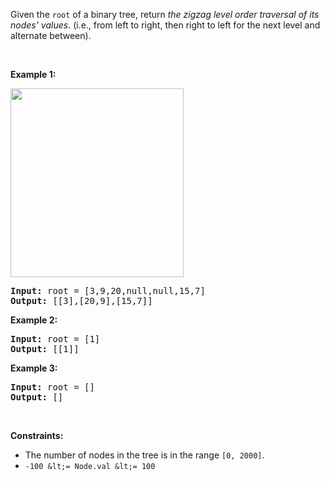 Given the `` root `` of a binary tree, return _the zigzag level order traversal of its nodes' values_. (i.e., from left to right, then right to left for the next level and alternate between).

&nbsp;

__Example 1:__

<img alt="" src="https://assets.leetcode.com/uploads/2021/02/19/tree1.jpg" style="width: 277px; height: 302px;"/>

<pre>
<strong>Input:</strong> root = [3,9,20,null,null,15,7]
<strong>Output:</strong> [[3],[20,9],[15,7]]
</pre>

__Example 2:__

<pre>
<strong>Input:</strong> root = [1]
<strong>Output:</strong> [[1]]
</pre>

__Example 3:__

<pre>
<strong>Input:</strong> root = []
<strong>Output:</strong> []
</pre>

&nbsp;

__Constraints:__

*   The number of nodes in the tree is in the range `` [0, 2000] ``.
*   `` -100 &lt;= Node.val &lt;= 100 ``